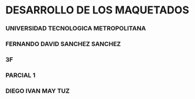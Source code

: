 DESARROLLO DE LOS MAQUETADOS 
===

###  UNIVERSIDAD TECNOLOGICA METROPOLITANA
###  FERNANDO DAVID SANCHEZ SANCHEZ
###  3F
###  PARCIAL 1
###  DIEGO IVAN MAY TUZ
